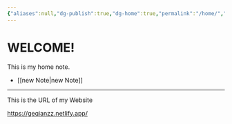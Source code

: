 ```yaml
---
{"aliases":null,"dg-publish":true,"dg-home":true,"permalink":"/home/","tags":["gardenEntry"],"dgPassFrontmatter":true}
---
```






# WELCOME!


This is my home note.





- [[new Note\|new Note]]


---


This is the URL of my Website

https://geqianzz.netlify.app/